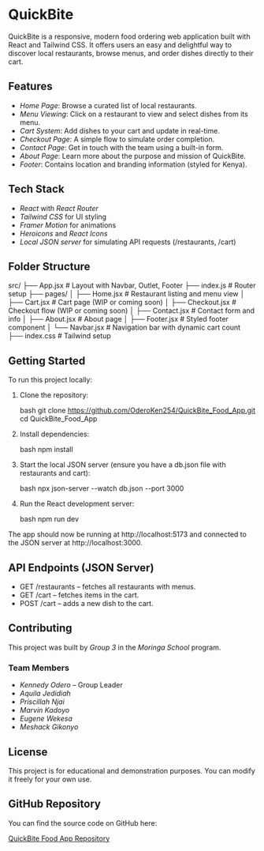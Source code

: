 
# QuickBite

QuickBite is a responsive, modern food ordering web application built with React and Tailwind CSS. It offers users an easy and delightful way to discover local restaurants, browse menus, and order dishes directly to their cart.

## Features

- *Home Page*: Browse a curated list of local restaurants.
- *Menu Viewing*: Click on a restaurant to view and select dishes from its menu.
- *Cart System*: Add dishes to your cart and update in real-time.
- *Checkout Page*: A simple flow to simulate order completion.
- *Contact Page*: Get in touch with the team using a built-in form.
- *About Page*: Learn more about the purpose and mission of QuickBite.
- *Footer*: Contains location and branding information (styled for Kenya).

## Tech Stack

- *React* with *React Router*
- *Tailwind CSS* for UI styling
- *Framer Motion* for animations
- *Heroicons* and *React Icons*
- *Local JSON server* for simulating API requests (/restaurants, /cart)

## Folder Structure


src/
├── App.jsx               # Layout with Navbar, Outlet, Footer
├── index.js              # Router setup
├── pages/
│   ├── Home.jsx          # Restaurant listing and menu view
│   ├── Cart.jsx          # Cart page (WIP or coming soon)
│   ├── Checkout.jsx      # Checkout flow (WIP or coming soon)
│   ├── Contact.jsx       # Contact form and info
│   ├── About.jsx         # About page
│   ├── Footer.jsx        # Styled footer component
│   └── Navbar.jsx        # Navigation bar with dynamic cart count
├── index.css             # Tailwind setup


## Getting Started

To run this project locally:

1. Clone the repository:

   bash
   git clone https://github.com/OderoKen254/QuickBite_Food_App.git
   cd QuickBite_Food_App
   

2. Install dependencies:

   bash
   npm install
   

3. Start the local JSON server (ensure you have a db.json file with restaurants and cart):

   bash
   npx json-server --watch db.json --port 3000
   

4. Run the React development server:

   bash
   npm run dev
   

The app should now be running at http://localhost:5173 and connected to the JSON server at http://localhost:3000.

## API Endpoints (JSON Server)

- GET /restaurants – fetches all restaurants with menus.
- GET /cart – fetches items in the cart.
- POST /cart – adds a new dish to the cart.

## Contributing

This project was built by *Group 3* in the *Moringa School* program.

### Team Members

- *Kennedy Odero* – Group Leader
- *Aquila Jedidiah*
- *Priscillah Njai*
- *Marvin Kadoyo*
- *Eugene Wekesa*
- *Meshack Gikonyo*

## License

This project is for educational and demonstration purposes. You can modify it freely for your own use.

## GitHub Repository

You can find the source code on GitHub here:

[QuickBite Food App Repository](https://github.com/OderoKen254/QuickBite_Food_App)